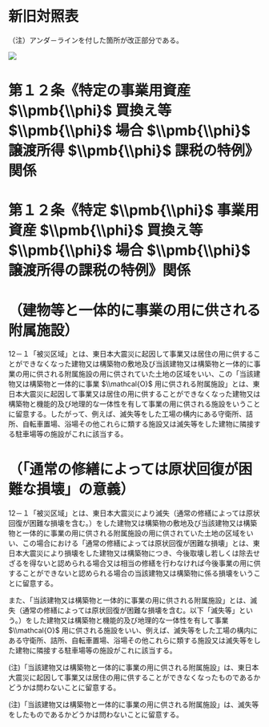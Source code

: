 # 新旧対照表

（注）アンダ－ラインを付した箇所が改正部分である。

![](https://www.nta.go.jp/tmp/c2d0ffdf-7528-439b-a731-fc5872c6c2d9/images/dd9bebf22f97190c58b5a10d1c5a0aef46da1b81a1d685fdc05849a899200868.jpg)

# 第１２条《特定の事業用資産 $\\pmb{\\phi}$ 買換え等 $\\pmb{\\phi}$ 場合 $\\pmb{\\phi}$ 譲渡所得 $\\pmb{\\phi}$ 課税の特例》関係

# 第１２条《特定 $\\pmb{\\phi}$ 事業用資産 $\\pmb{\\phi}$ 買換え等 $\\pmb{\\phi}$ 場合 $\\pmb{\\phi}$ 譲渡所得の課税の特例》関係

# （建物等と一体的に事業の用に供される附属施設）

12－１「被災区域」とは、東日本大震災に起因して事業又は居住の用に供することができなくなった建物又は構築物の敷地及び当該建物又は構築物と一体的に事業の用に供される附属施設の用に供されていた土地の区域をいい、この「当該建物又は構築物と一体的に事業 $\\mathcal{O}$ 用に供される附属施設」とは、東日本大震災に起因して事業又は居住の用に供することができなくなった建物又は構築物と機能的及び地理的な一体性を有して事業の用に供される施設をいうことに留意する。したがって、例えば、滅失等をした工場の構内にある守衛所、詰所、自転車置場、浴場その他これらに類する施設又は滅失等をした建物に隣接する駐車場等の施設がこれに該当する。

# （「通常の修繕によっては原状回復が困難な損壊」の意義）

12－１「被災区域」とは、東日本大震災により滅失（通常の修繕によっては原状回復が困難な損壊を含む。）をした建物又は構築物の敷地及び当該建物又は構築物と一体的に事業の用に供される附属施設の用に供されていた土地の区域をいい、この場合における「通常の修繕によっては原状回復が困難な損壊」とは、東日本大震災により損壊をした建物又は構築物につき、今後取壊し若しくは除去せざるを得ないと認められる場合又は相当の修繕を行わなければ今後事業の用に供することができないと認められる場合の当該建物又は構築物に係る損壊をいうことに留意する。

また、「当該建物又は構築物と一体的に事業の用に供される附属施設」とは、滅失（通常の修繕によっては原状回復が困難な損壊を含む。以下「滅失等」という。）をした建物又は構築物と機能的及び地理的な一体性を有して事業 $\\mathcal{O}$ 用に供される施設をいい、例えば、滅失等をした工場の構内にある守衛所、詰所、自転車置場、浴場その他これらに類する施設又は滅失等をした建物に隣接する駐車場等の施設がこれに該当する。

(注)「当該建物又は構築物と一体的に事業の用に供される附属施設」は、東日本大震災に起因して事業又は居住の用に供することができなくなったものであるかどうかは問わないことに留意する。

(注)「当該建物又は構築物と一体的に事業の用に供される附属施設」は、滅失等をしたものであるかどうかは問わないことに留意する。